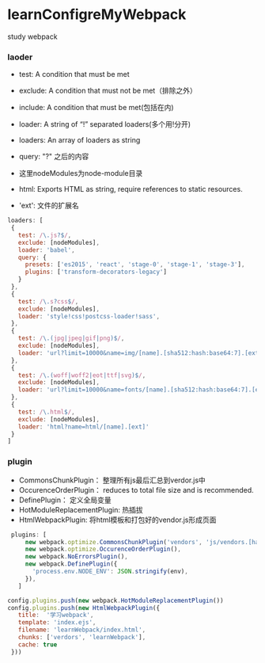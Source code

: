 # learnConfigreMyWebpack
study webpack

### laoder
* test: A condition that must be met
* exclude: A condition that must not be met（排除之外）
* include: A condition that must be met(包括在内)
* loader: A string of “!” separated loaders(多个用!分开)
* loaders: An array of loaders as string
* query: "?" 之后的内容

* 这里nodeModules为node-module目录
* html: Exports HTML as string, require references to static resources.
* 'ext': 文件的扩展名

```javascript
loaders: [
 {
   test: /\.js?$/,
   exclude: [nodeModules],
   loader: 'babel',
   query: {
     presets: ['es2015', 'react', 'stage-0', 'stage-1', 'stage-3'],
     plugins: ['transform-decorators-legacy']
   }
 },
 {
   test: /\.s?css$/,
   exclude: [nodeModules],
   loader: 'style!css!postcss-loader!sass',
 },
 {
   test: /\.(jpg|jpeg|gif|png)$/,
   exclude: [nodeModules],
   loader: 'url?limit=10000&name=img/[name].[sha512:hash:base64:7].[ext]'
 },
 {
   test: /\.(woff|woff2|eot|ttf|svg)$/,
   exclude: [nodeModules],
   loader: 'url?limit=10000&name=fonts/[name].[sha512:hash:base64:7].[ext]'
 },
 {
   test: /\.html$/,
   exclude: [nodeModules],
   loader: 'html?name=html/[name].[ext]'
 }
]
```

### plugin
* CommonsChunkPlugin： 整理所有js最后汇总到verdor.js中
* OccurenceOrderPlugin： reduces to total file size and is recommended.
* DefinePlugin： 定义全局变量
* HotModuleReplacementPlugin: 热插拔
* HtmlWebpackPlugin: 将html模板和打包好的vendor.js形成页面

```javascript
 plugins: [
     new webpack.optimize.CommonsChunkPlugin('vendors', 'js/vendors.[hash:8].js'),
     new webpack.optimize.OccurenceOrderPlugin(),
     new webpack.NoErrorsPlugin(),
     new webpack.DefinePlugin({
       'process.env.NODE_ENV': JSON.stringify(env),
     }),
   ]

config.plugins.push(new webpack.HotModuleReplacementPlugin())
config.plugins.push(new HtmlWebpackPlugin({
   title:  '学习webpack',
   template: 'index.ejs',
   filename: 'learnWebpack/index.html',
   chunks: ['verdors', 'learnWebpack'],
   cache: true
 }))
```
